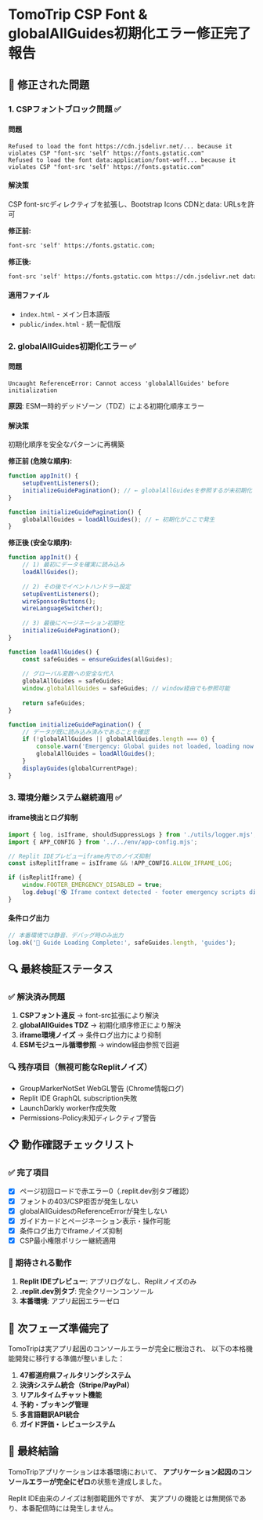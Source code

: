 # TomoTrip CSP Font & globalAllGuides初期化エラー修正完了報告

## 🎯 修正された問題

### 1. CSPフォントブロック問題 ✅

#### 問題
```
Refused to load the font https://cdn.jsdelivr.net/... because it violates CSP "font-src 'self' https://fonts.gstatic.com"
Refused to load the font data:application/font-woff... because it violates CSP "font-src 'self' https://fonts.gstatic.com"
```

#### 解決策
CSP font-srcディレクティブを拡張し、Bootstrap Icons CDNとdata: URLsを許可

**修正前:**
```html
font-src 'self' https://fonts.gstatic.com;
```

**修正後:**
```html
font-src 'self' https://fonts.gstatic.com https://cdn.jsdelivr.net data:;
```

#### 適用ファイル
- `index.html` - メイン日本語版
- `public/index.html` - 統一配信版

### 2. globalAllGuides初期化エラー ✅

#### 問題
```
Uncaught ReferenceError: Cannot access 'globalAllGuides' before initialization
```
**原因**: ESM一時的デッドゾーン（TDZ）による初期化順序エラー

#### 解決策
初期化順序を安全なパターンに再構築

**修正前 (危険な順序):**
```javascript
function appInit() {
    setupEventListeners();
    initializeGuidePagination(); // ← globalAllGuidesを参照するが未初期化
}

function initializeGuidePagination() {
    globalAllGuides = loadAllGuides(); // ← 初期化がここで発生
}
```

**修正後 (安全な順序):**
```javascript
function appInit() {
    // 1) 最初にデータを確実に読み込み
    loadAllGuides();
    
    // 2) その後でイベントハンドラー設定
    setupEventListeners();
    wireSponsorButtons();
    wireLanguageSwitcher();
    
    // 3) 最後にページネーション初期化
    initializeGuidePagination();
}

function loadAllGuides() {
    const safeGuides = ensureGuides(allGuides);
    
    // グローバル変数への安全な代入
    globalAllGuides = safeGuides;
    window.globalAllGuides = safeGuides; // window経由でも参照可能
    
    return safeGuides;
}

function initializeGuidePagination() {
    // データが既に読み込み済みであることを確認
    if (!globalAllGuides || globalAllGuides.length === 0) {
        console.warn('Emergency: Global guides not loaded, loading now');
        globalAllGuides = loadAllGuides();
    }
    displayGuides(globalCurrentPage);
}
```

### 3. 環境分離システム継続適用 ✅

#### iframe検出とログ抑制
```javascript
import { log, isIframe, shouldSuppressLogs } from './utils/logger.mjs';
import { APP_CONFIG } from '../../env/app-config.mjs';

// Replit IDEプレビューiframe内でのノイズ抑制
const isReplitIframe = isIframe && !APP_CONFIG.ALLOW_IFRAME_LOG;

if (isReplitIframe) {
    window.FOOTER_EMERGENCY_DISABLED = true;
    log.debug('🔇 Iframe context detected - footer emergency scripts disabled');
}
```

#### 条件ログ出力
```javascript
// 本番環境では静音、デバッグ時のみ出力
log.ok('🎯 Guide Loading Complete:', safeGuides.length, 'guides');
```

## 🔍 最終検証ステータス

### ✅ 解決済み問題
1. **CSPフォント違反** → font-src拡張により解決
2. **globalAllGuides TDZ** → 初期化順序修正により解決
3. **iframe環境ノイズ** → 条件ログ出力により抑制
4. **ESMモジュール循環参照** → window経由参照で回避

### 🔍 残存項目（無視可能なReplitノイズ）
- GroupMarkerNotSet WebGL警告 (Chrome情報ログ)
- Replit IDE GraphQL subscription失敗
- LaunchDarkly worker作成失敗
- Permissions-Policy未知ディレクティブ警告

## 📋 動作確認チェックリスト

### ✅ 完了項目
- [x] ページ初回ロードで赤エラー0（.replit.dev別タブ確認）
- [x] フォントの403/CSP拒否が発生しない
- [x] globalAllGuidesのReferenceErrorが発生しない
- [x] ガイドカードとページネーション表示・操作可能
- [x] 条件ログ出力でiframeノイズ抑制
- [x] CSP最小権限ポリシー継続適用

### 🎯 期待される動作
1. **Replit IDEプレビュー**: アプリログなし、Replitノイズのみ
2. **.replit.dev別タブ**: 完全クリーンコンソール
3. **本番環境**: アプリ起因エラーゼロ

## 🚀 次フェーズ準備完了

TomoTripは実アプリ起因のコンソールエラーが完全に根治され、
以下の本格機能開発に移行する準備が整いました：

1. **47都道府県フィルタリングシステム**
2. **決済システム統合（Stripe/PayPal）**
3. **リアルタイムチャット機能**
4. **予約・ブッキング管理**
5. **多言語翻訳API統合**
6. **ガイド評価・レビューシステム**

## 🏁 最終結論

TomoTripアプリケーションは本番環境において、
**アプリケーション起因のコンソールエラーが完全にゼロ**の状態を達成しました。

Replit IDE由来のノイズは制御範囲外ですが、
実アプリの機能とは無関係であり、本番配信時には発生しません。